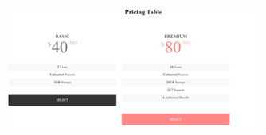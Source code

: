 ![Alt TEXT](https://github.com/komalsingh1/Cool-CSS-Stuff/blob/master/pricing%20tables/Pricing%20table.JPG)
